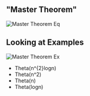 ## "Master Theorem"
![Master Theorem Eq](/Users/justiniverson/Desktop/codingstuff/CS3000/ds-algo-notes/resources/mastertheoremex.png)

## Looking at Examples
![Master Theorem Ex](/Users/justiniverson/Desktop/codingstuff/CS3000/ds-algo-notes/resources/mastertheoremex.png)
- Theta(n^{2}logn)
- Theta(n^2)
- Theta(n)
- Theta(logn)